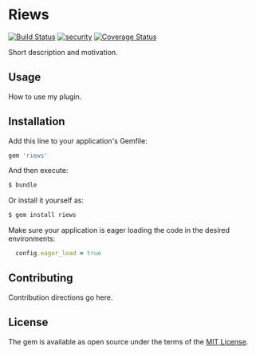 # Riews

[![Build Status](https://semaphoreci.com/api/v1/bustikiller/riews/branches/master/badge.svg)](https://semaphoreci.com/bustikiller/riews)
[![security](https://hakiri.io/github/bustikiller/riews/master.svg)](https://hakiri.io/github/bustikiller/riews/master)
[![Coverage Status](https://coveralls.io/repos/github/bustikiller/riews/badge.svg?branch=master)](https://coveralls.io/github/bustikiller/riews?branch=master)

Short description and motivation.

## Usage
How to use my plugin.

## Installation
Add this line to your application's Gemfile:

```ruby
gem 'riews'
```

And then execute:
```bash
$ bundle
```

Or install it yourself as:
```bash
$ gem install riews
```

Make sure your application is eager loading the code in the desired environments:
```ruby
  config.eager_load = true
```

## Contributing
Contribution directions go here.

## License
The gem is available as open source under the terms of the [MIT License](http://opensource.org/licenses/MIT).
